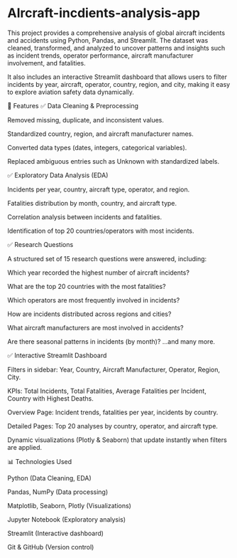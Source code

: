 # AIrcraft-incdients-analysis-app
This project provides a comprehensive analysis of global aircraft incidents and accidents using Python, Pandas, and Streamlit. The dataset was cleaned, transformed, and analyzed to uncover patterns and insights such as incident trends, operator performance, aircraft manufacturer involvement, and fatalities.

It also includes an interactive Streamlit dashboard that allows users to filter incidents by year, aircraft, operator, country, region, and city, making it easy to explore aviation safety data dynamically.

🔧 Features
✅ Data Cleaning & Preprocessing

Removed missing, duplicate, and inconsistent values.

Standardized country, region, and aircraft manufacturer names.

Converted data types (dates, integers, categorical variables).

Replaced ambiguous entries such as Unknown with standardized labels.

✅ Exploratory Data Analysis (EDA)

Incidents per year, country, aircraft type, operator, and region.

Fatalities distribution by month, country, and aircraft type.

Correlation analysis between incidents and fatalities.

Identification of top 20 countries/operators with most incidents.

✅ Research Questions

A structured set of 15 research questions were answered, including:

Which year recorded the highest number of aircraft incidents?

What are the top 20 countries with the most fatalities?

Which operators are most frequently involved in incidents?

How are incidents distributed across regions and cities?

What aircraft manufacturers are most involved in accidents?

Are there seasonal patterns in incidents (by month)?
...and many more.

✅ Interactive Streamlit Dashboard

Filters in sidebar: Year, Country, Aircraft Manufacturer, Operator, Region, City.

KPIs: Total Incidents, Total Fatalities, Average Fatalities per Incident, Country with Highest Deaths.

Overview Page: Incident trends, fatalities per year, incidents by country.

Detailed Pages: Top 20 analyses by country, operator, and aircraft type.

Dynamic visualizations (Plotly & Seaborn) that update instantly when filters are applied.

📊 Technologies Used

Python (Data Cleaning, EDA)

Pandas, NumPy (Data processing)

Matplotlib, Seaborn, Plotly (Visualizations)

Jupyter Notebook (Exploratory analysis)

Streamlit (Interactive dashboard)

Git & GitHub (Version control)
